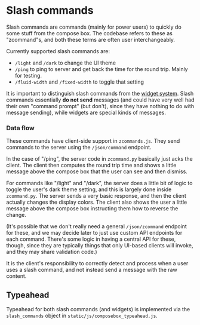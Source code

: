 # Slash commands

Slash commands are commands (mainly for power users) to quickly do
some stuff from the compose box. The codebase refers to these as "zcommand"s,
and both these terms are often user interchangeably.

Currently supported slash commands are:

- `/light` and `/dark` to change the UI theme
- `/ping` to ping to server and get back the time for the round
  trip. Mainly for testing.
- `/fluid-width` and `/fixed-width` to toggle that setting

It is important to distinguish slash commands from the
[widget system](/subsystems/widgets.md). Slash commands essentially
**do not send** messages (and could have very well had their
own "command prompt" (but don't), since they have nothing to do with
message sending), while widgets are special kinds of messages.

### Data flow

These commands have client-side support in `zcommands.js`.
They send commands to the server using the `/json/command`
endpoint.

In the case of "/ping", the server code in `zcommand.py`
basically just acks the client. The client then computes
the round trip time and shows a little message above
the compose box that the user can see and then dismiss.

For commands like "/light" and "/dark", the server does
a little bit of logic to toggle the user's dark theme
setting, and this is largely done inside `zcommand.py`.
The server sends a very basic response, and then
the client actually changes the display colors. The
client also shows the user a little message above
the compose box instructing them how to reverse the
change.

(It's possible that we don't really need a general
`/json/zcommand` endpoint for these, and we
may decide later to just use custom
API endpoints for each command. There's some logic
in having a central API for these, though, since they
are typically things that only UI-based clients will
invoke, and they may share validation code.)

It is the client's responsibility to correctly detect and
process when a user uses a slash command, and not instead
send a message with the raw content.

## Typeahead

Typeahead for both slash commands (and widgets) is implemented
via the `slash_commands` object in `static/js/composebox_typeahead.js`.

